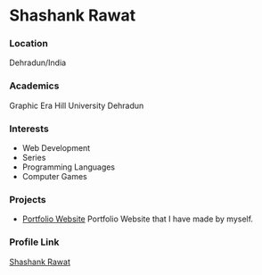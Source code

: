 # Shashank Rawat

### Location

Dehradun/India

### Academics

Graphic Era Hill University Dehradun

### Interests

- Web Development
- Series
- Programming Languages
- Computer Games


### Projects

- [Portfolio Website](https://github.com/ShashankRawatgit92/Portfolio-Website.git) Portfolio Website that I have made by myself.

### Profile Link

[Shashank Rawat](https://github.com/ShashankRawatgit92)
